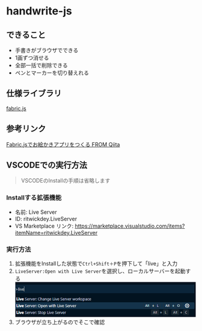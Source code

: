 # handwrite-js

## できること
- 手書きがブラウザでできる
- 1画ずつ消せる
- 全部一括で削除できる
- ペンとマーカーを切り替えれる


## 仕様ライブラリ
[fabric.js](http://fabricjs.com/)

## 参考リンク
[Fabric.jsでお絵かきアプリをつくる FROM Qiita](https://qiita.com/citrus_candy/items/3d8af7e1abf0ee994b3d)

## VSCODEでの実行方法

> VSCODEのInstallの手順は省略します

### Installする拡張機能

- 名前: Live Server
- ID: ritwickdey.LiveServer
- VS Marketplace リンク: https://marketplace.visualstudio.com/items?itemName=ritwickdey.LiveServer



### 実行方法
1. 拡張機能をInstallした状態で`Ctrl+Shift＋P`を押下して「live」と入力
2. `LiveServer:Open with Live Server`を選択し、ローカルサーバーを起動する
![Alt text](.vscode/image.png)
3. ブラウザが立ち上がるのでそこで確認
